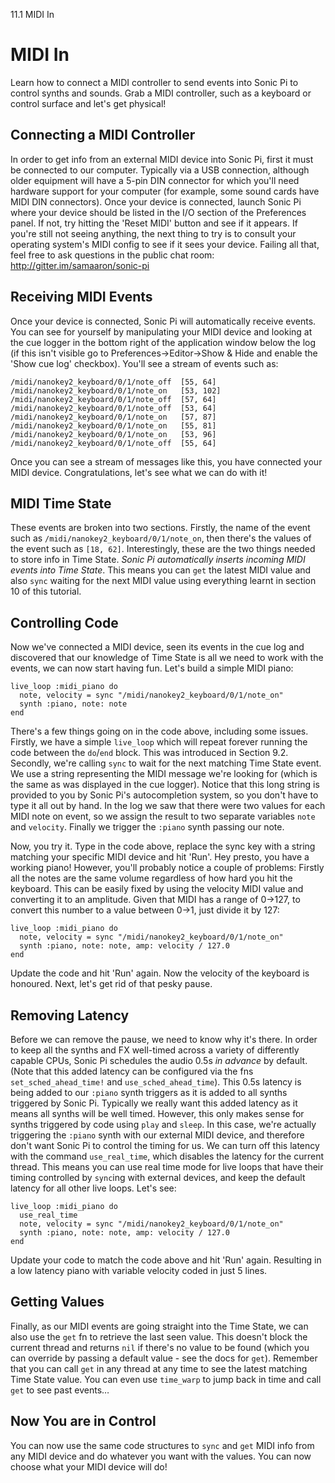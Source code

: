 11.1 MIDI In

# MIDI In

Learn how to connect a MIDI controller to send
events into Sonic Pi to control synths and sounds. Grab a
MIDI controller, such as a keyboard or control surface and let's get
physical!


## Connecting a MIDI Controller

In order to get info from an external MIDI device into Sonic Pi,
first it must be connected to our computer. Typically via
a USB connection, although older equipment will have a 5-pin DIN
connector for which you'll need hardware support for your computer (for
example, some sound cards have MIDI DIN connectors). Once your device
is connected, launch Sonic Pi where your device should be listed in the
I/O section of the Preferences panel. If not, try hitting the 'Reset MIDI'
button and see if it appears. If you're still not seeing anything,
the next thing to try is to consult your operating system's MIDI config
to see if it sees your device. Failing all that, feel free to ask
questions in the public chat room: http://gitter.im/samaaron/sonic-pi

## Receiving MIDI Events

Once your device is connected, Sonic Pi will automatically receive
events. You can see for yourself by manipulating your MIDI device and
looking at the cue logger in the bottom right of the application window
below the log (if this isn't visible go to Preferences->Editor->Show &
Hide and enable the 'Show cue log' checkbox). You'll see a stream of
events such as:

```
/midi/nanokey2_keyboard/0/1/note_off  [55, 64]
/midi/nanokey2_keyboard/0/1/note_on   [53, 102]
/midi/nanokey2_keyboard/0/1/note_off  [57, 64]
/midi/nanokey2_keyboard/0/1/note_off  [53, 64]
/midi/nanokey2_keyboard/0/1/note_on   [57, 87]
/midi/nanokey2_keyboard/0/1/note_on   [55, 81]
/midi/nanokey2_keyboard/0/1/note_on   [53, 96]
/midi/nanokey2_keyboard/0/1/note_off  [55, 64]
```

Once you can see a stream of messages like this, you have connected your MIDI
device. Congratulations, let's see what we can do with it!

## MIDI Time State

These events are broken into two sections. Firstly, the name of
the event such as `/midi/nanokey2_keyboard/0/1/note_on`, then
there's the values of the event such as `[18, 62]`. Interestingly, these
are the two things needed to store info in Time State. *Sonic Pi
automatically inserts incoming MIDI events into Time State*. This means
you can `get` the latest MIDI value and also `sync` waiting for the next
MIDI value using everything learnt in section 10 of this tutorial.

## Controlling Code

Now we've connected a MIDI device, seen its events in the cue log and
discovered that our knowledge of Time State is all we need to work with
the events, we can now start having fun. Let's build a simple MIDI
piano:

```
live_loop :midi_piano do
  note, velocity = sync "/midi/nanokey2_keyboard/0/1/note_on"
  synth :piano, note: note
end
```

There's a few things going on in the code above, including some
issues. Firstly, we have a simple `live_loop` which will repeat forever
running the code between the `do`/`end` block. This was introduced in
Section 9.2. Secondly, we're calling `sync` to wait for the next
matching Time State event. We use a string representing the MIDI message
we're looking for (which is the same as was displayed in the cue
logger). Notice that this long string is provided to you by Sonic Pi's
autocompletion system, so you don't have to type it all out by hand. In
the log we saw that there were two values for each MIDI note on event,
so we assign the result to two separate variables `note` and
`velocity`. Finally we trigger the `:piano` synth passing our note.

Now, you try it. Type in the code above, replace the sync key with a
string matching your specific MIDI device and hit 'Run'. Hey presto, you
have a working piano! However, you'll probably notice a couple of
problems: Firstly all the notes are the same volume regardless of how
hard you hit the keyboard. This can be easily fixed by using the
velocity MIDI value and converting it to an amplitude. Given that MIDI
has a range of 0->127, to convert this number to a value between 0->1,
just divide it by 127:

```
live_loop :midi_piano do
  note, velocity = sync "/midi/nanokey2_keyboard/0/1/note_on"
  synth :piano, note: note, amp: velocity / 127.0
end
```

Update the code and hit 'Run' again. Now the velocity of the keyboard is
honoured. Next, let's get rid of that pesky pause.

## Removing Latency

Before we can remove the pause, we need to know why it's there. In order
to keep all the synths and FX well-timed across a variety of differently
capable CPUs, Sonic Pi schedules the audio 0.5s *in advance* by
default. (Note that this added latency can be configured via the fns
`set_sched_ahead_time!` and `use_sched_ahead_time`). This 0.5s latency
is being added to our `:piano` synth triggers as it is added to all
synths triggered by Sonic Pi. Typically we really want this added
latency as it means all synths will be well timed. However, this only
makes sense for synths triggered by code using `play` and `sleep`. In
this case, we're actually triggering the `:piano` synth with our
external MIDI device, and therefore don't want Sonic Pi to control the
timing for us. We can turn off this latency with the command
`use_real_time`, which disables the latency for the current thread. This
means you can use real time mode for live loops that have their timing
controlled by `sync`ing with external devices, and keep the default
latency for all other live loops. Let's see:

```
live_loop :midi_piano do
  use_real_time
  note, velocity = sync "/midi/nanokey2_keyboard/0/1/note_on"
  synth :piano, note: note, amp: velocity / 127.0
end
```

Update your code to match the code above and hit 'Run' again.
Resulting in a low latency piano with variable velocity
coded in just 5 lines.

## Getting Values

Finally, as our MIDI events are going straight into the Time State, we
can also use the `get` fn to retrieve the last seen value. This doesn't
block the current thread and returns `nil` if there's no value to be
found (which you can override by passing a default value - see the docs
for `get`). Remember that you can call `get` in any thread at any time
to see the latest matching Time State value. You can even use
`time_warp` to jump back in time and call `get` to see past events…


## Now You are in Control

You can now use the same code structures to `sync` and `get` MIDI info
from any MIDI device and do whatever you want with the values.
You can now choose what your MIDI device will do!
